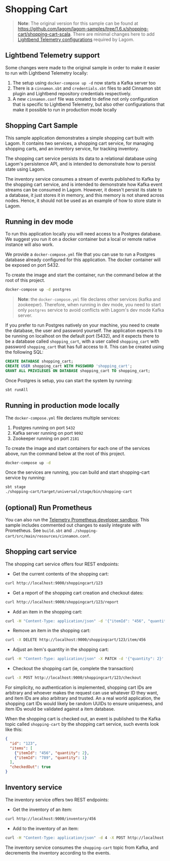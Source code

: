 # Shopping Cart

> **Note**: The original version for this sample can be found at <https://github.com/lagom/lagom-samples/tree/1.6.x/shopping-cart/shopping-cart-scala>. There are minimal changes here to add [Lightbend Telemetry configurations](https://developer.lightbend.com/docs/telemetry/current/getting-started/lagom_scala.html) required by Lagom.

## Lightbend Telemetry support

Some changes were made to the original sample in order to make it easier to run with Lightbend Telemetry locally:

1. The setup using `docker-compose up -d` now starts a Kafka server too
1. There is a `cinnamon.sbt` and `credentials.sbt` files to add Cinnamon sbt plugin and Lightbend repository credentials respectively.
1. A new `cinnamon.conf` file was created to define not only configuration that is specific to Lightbend Telemetry, but also other configurations that make it possible to run in production mode locally

## Shopping Cart Sample

This sample application demonstrates a simple shopping cart built with Lagom. It contains two services, a shopping cart service, for managing shopping carts, and an inventory service, for tracking inventory.

The shopping cart service persists its data to a relational database using Lagom's persistence API, and is intended to demonstrate how to persist state using Lagom.

The inventory service consumes a stream of events published to Kafka by the shopping cart service, and is intended to demonstrate how Kafka event streams can be consumed in Lagom. However, it doesn't persist its state to a database, it just stores it in memory, and this memory is not shared across nodes. Hence, it should not be used as an example of how to store state in Lagom.

## Running in dev mode

To run this application locally you will need access to a Postgres database. We suggest you run it on a docker container but a local or remote native instance will also work.

We provide a `docker-compose.yml` file that you can use to run a Postgres database already configured for this application. The docker container will be exposed on port 5432.

To create the image and start the container, run the command below at the root of this project.

```bash
docker-compose up -d postgres
```

> **Note**: the `docker-compose.yml` file declares other services (kafka and zookeeper). Therefore, when running in dev mode, you need to start only `postgres` service to avoid conflicts with Lagom's dev mode Kafka server.

If you prefer to run Postgres natively on your machine, you need to create the database, the user and password yourself. The application expects it to be running on localhost on the default port (5432), and it expects there to be a database called `shopping_cart`, with a user called `shopping_cart` with password `shopping_cart` that has full access to it. This can be created using the following SQL:

```sql
CREATE DATABASE shopping_cart;
CREATE USER shopping_cart WITH PASSWORD 'shopping_cart';
GRANT ALL PRIVILEGES ON DATABASE shopping_cart TO shopping_cart;
```

Once Postgres is setup, you can start the system by running:

```bash
sbt runAll
```

## Running in production mode locally

The `docker-compose.yml` file declares multiple services:

1. Postgres running on port `5432`
1. Kafka server running on port `9092`
1. Zookeeper running on port `2181`

To create the image and start containers for each one of the services above, run the command below at the root of this project.

```bash
docker-compose up -d
```

Once the services are running, you can build and start shopping-cart service by running:

```bash
sbt stage
./shopping-cart/target/universal/stage/bin/shopping-cart
```

## (optional) Run Prometheus

You can also run the [Telemetry Prometheus developer sandbox](https://developer.lightbend.com/docs/telemetry/current/sandbox/prometheus-sandbox.html). This
sample includes commented out changes to easily integrate with Prometheus. See `build.sbt` and `./shopping-cart/src/main/resources/cinnamon.conf`.

## Shopping cart service

The shopping cart service offers four REST endpoints:

* Get the current contents of the shopping cart:

```bash
curl http://localhost:9000/shoppingcart/123
```

* Get a report of the shopping cart creation and checkout dates:

```bash
curl http://localhost:9000/shoppingcart/123/report
```

* Add an item in the shopping cart:

```bash
curl -H "Content-Type: application/json" -d '{"itemId": "456", "quantity": 2}' -X POST http://localhost:9000/shoppingcart/123
```

* Remove an item in the shopping cart:

```bash
curl -X DELETE http://localhost:9000/shoppingcart/123/item/456
```

* Adjust an item's quantity in the shopping cart:

```bash
curl -H "Content-Type: application/json" -X PATCH -d '{"quantity": 2}' http://localhost:9000/shoppingcart/123/item/456
```

* Checkout the shopping cart (ie, complete the transaction)

```bash
curl -X POST http://localhost:9000/shoppingcart/123/checkout
```

For simplicity, no authentication is implemented, shopping cart IDs are arbitrary and whoever makes the request can use whatever ID they want, and item IDs are also arbitrary and trusted. An a real world application, the shopping cart IDs would likely be random UUIDs to ensure uniqueness, and item IDs would be validated against a item database.

When the shopping cart is checked out, an event is published to the Kafka topic called `shopping-cart` by the shopping cart service, such events look like this:

```json
{
  "id": "123",
  "items": [
    {"itemId": "456", "quantity": 2},
    {"itemId": "789", "quantity": 1}
  ],
  "checkedOut": true
}
```

## Inventory service

The inventory service offers two REST endpoints:

* Get the inventory of an item:

```bash
curl http://localhost:9000/inventory/456
```

* Add to the inventory of an item:

```bash
curl -H "Content-Type: application/json" -d 4 -X POST http://localhost:9000/inventory/456
```

The inventory service consumes the `shopping-cart` topic from Kafka, and decrements the inventory according to the events.
